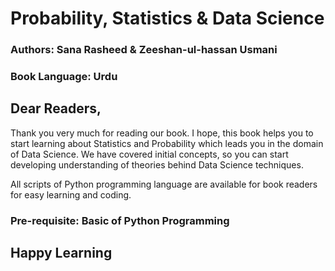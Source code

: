 # Probability, Statistics & Data Science

### Authors: Sana Rasheed & Zeeshan-ul-hassan Usmani
### Book Language: Urdu


## Dear Readers,

Thank you very much for reading our book. I hope, this book helps you to start learning about Statistics and Probability which leads you in the domain of Data Science. We have covered initial concepts, so you can start developing understanding of theories behind Data Science techniques. 

All scripts of Python programming language are available for book readers for easy learning and coding.


### Pre-requisite: Basic of Python Programming 

## Happy Learning
